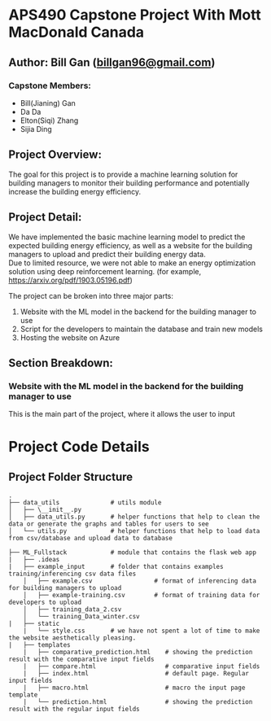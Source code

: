 APS490 Capstone Project With Mott MacDonald Canada
========

Author: Bill Gan (billgan96@gmail.com)
--------
### Capstone Members: 
* Bill(Jianing) Gan
* Da Da 
* Elton(Siqi) Zhang
* Sijia Ding


Project Overview:
--------
The goal for this project is to provide a machine learning solution for building managers to monitor their building performance and 
potentially increase the building energy efficiency.

Project Detail:
--------
We have implemented the basic machine learning model to predict the expected building energy efficiency, as well as a website for the 
building managers to upload and predict their building energy data. <br />
Due to limited resource, we were not able to make an energy optimization 
solution using deep reinforcement learning. (for example, https://arxiv.org/pdf/1903.05196.pdf)

The project can be broken into three major parts:
1. Website with the ML model in the backend for the building manager to use
2. Script for the developers to maintain the database and train new models
3. Hosting the website on Azure

Section Breakdown:
--------

### Website with the ML model in the backend for the building manager to use
This is the main part of the project, where it allows the user to input


Project Code Details
========

Project Folder Structure
--------
    .
    ├── data_utils              # utils module
    │   ├── \__init__.py
    │   ├── data_utils.py       # helper functions that help to clean the data or generate the graphs and tables for users to see
    │   └── utils.py            # helper functions that help to load data from csv/database and upload data to database
    
    ├── ML_Fullstack            # module that contains the flask web app
    |   ├── .ideas              
    |   ├── example_input       # folder that contains examples training/inferencing csv data files
        │   ├── example.csv                 # format of inferencing data for building managers to upload
        │   ├── example-training.csv        # format of training data for developers to upload
        │   ├── training_data_2.csv       
        │   └── training_Data_winter.csv
    |   ├── static              
        |   └── style.css       # we have not spent a lot of time to make the website aesthetically pleasing.
    |   ├── templates           
        |   ├── comparative_prediction.html    # showing the prediction result with the comparative input fields
        |   ├── compare.html                   # comparative input fields
        |   ├── index.html                     # default page. Regular input fields
        |   ├── macro.html                     # macro the input page template
        |   └── prediction.html                # showing the prediction result with the regular input fields
        
